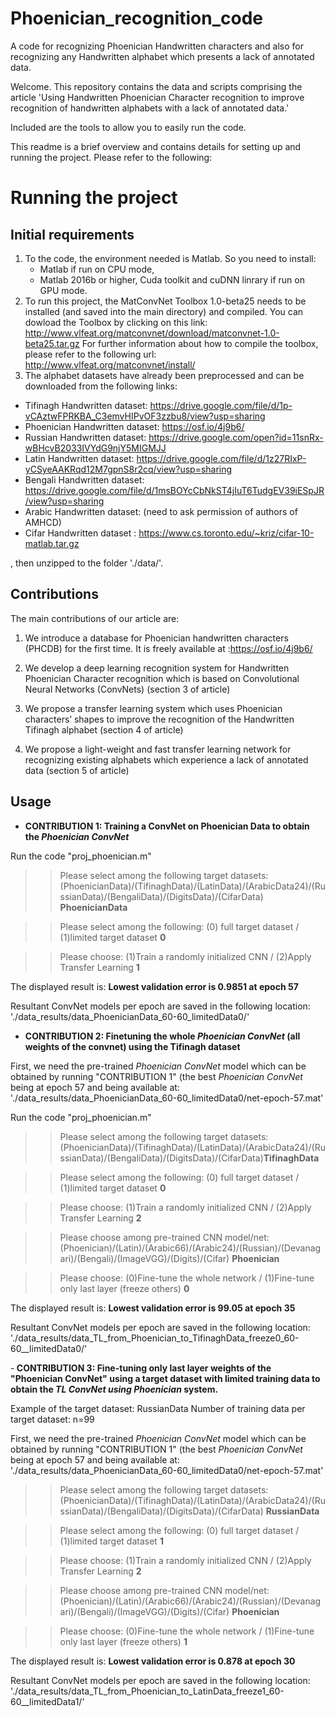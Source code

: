 # Phoenician_recognition_code
A code for recognizing Phoenician Handwritten characters and also for recognizing any Handwritten alphabet which presents a lack of annotated data.

Welcome. This repository contains the data and scripts comprising the article 'Using Handwritten Phoenician Character recognition to improve recognition of handwritten alphabets with a lack of annotated data.'

Included are the tools to allow you to easily run the code.

This readme is a brief overview and contains details for setting up and running the project. Please refer to the following:

<h1>Running the project</h1>
<h2>Initial requirements</h2>

1. To the code, the environment needed is Matlab. So you need to install: 
    * Matlab if run on CPU mode,
    * Matlab 2016b or higher, Cuda toolkit and cuDNN linrary if run on GPU mode.
2. To run this project, the MatConvNet Toolbox 1.0-beta25 needs to be installed (and saved into the main directory) and compiled. You can dowload the Toolbox by clicking on this link: http://www.vlfeat.org/matconvnet/download/matconvnet-1.0-beta25.tar.gz
For further information about how to compile the toolbox, please refer to the following url: http://www.vlfeat.org/matconvnet/install/
3. The alphabet datasets have already been preprocessed and can be downloaded from the following links:
- Tifinagh Handwritten dataset: https://drive.google.com/file/d/1p-vCAztwFPRKBA_C3emvHIPvOF3zzbu8/view?usp=sharing
- Phoenician Handwritten dataset: https://osf.io/4j9b6/
- Russian Handwritten dataset: https://drive.google.com/open?id=11snRx-wBHcvB2033IVYdG9njY5MIGMJJ
- Latin Handwritten dataset:  https://drive.google.com/file/d/1z27RIxP-yCSyeAAKRqd12M7gpnS8r2cq/view?usp=sharing
- Bengali Handwritten dataset: https://drive.google.com/file/d/1msBOYcCbNkST4jIuT6TudgEV39iESpJR/view?usp=sharing
- Arabic Handwritten dataset: (need to ask permission of authors of AMHCD)
- Cifar Handwritten dataset : https://www.cs.toronto.edu/~kriz/cifar-10-matlab.tar.gz

, then unzipped to the folder './data/'.

<h2>Contributions</h2>
The main contributions of our article are:

1. We introduce a database for Phoenician handwritten characters (PHCDB) for the first time. It is freely available at :https://osf.io/4j9b6/

2. We develop a deep learning recognition system for Handwritten Phoenician Character recognition which is based on Convolutional Neural Networks (ConvNets)  (section 3 of article)

3. We propose a transfer learning system which uses Phoenician characters’ shapes to improve the recognition of the Handwritten Tifinagh alphabet (section 4 of article)

4. We propose a light-weight and fast transfer learning network for recognizing existing alphabets which experience a lack of annotated data (section 5 of article)

<h2>Usage</h2>

- <b>CONTRIBUTION 1: Training a ConvNet on Phoenician Data to obtain the <i>Phoenician ConvNet</i></b>

Run the code "proj_phoenician.m"

>>Please select among the following target datasets: (PhoenicianData)/(TifinaghData)/(LatinData)/(ArabicData24)/(RussianData)/(BengaliData)/(DigitsData)/(CifarData) <b>PhoenicianData</b>

>>Please select among the following: (0) full target dataset / (1)limited target dataset <b>0</b>

>>Please choose: (1)Train a randomly initialized CNN / (2)Apply Transfer Learning <b>1</b>

The displayed result is: <b>Lowest validation error is 0.9851 at epoch 57</b>

Resultant ConvNet models per epoch are saved in the following location: './data_results/data_PhoenicianData_60-60_limitedData0/'

- <b>CONTRIBUTION 2: Finetuning the whole <i>Phoenician ConvNet</i> (all weights of the convnet) using the Tifinagh dataset </b>

First, we need the pre-trained <i>Phoenician ConvNet</i> model which can be obtained by running "CONTRIBUTION 1" (the best <i>Phoenician ConvNet</i> being at epoch 57  and being available at: './data_results/data_PhoenicianData_60-60_limitedData0/net-epoch-57.mat'

Run the code "proj_phoenician.m"

>>Please select among the following target datasets: (PhoenicianData)/(TifinaghData)/(LatinData)/(ArabicData24)/(RussianData)/(BengaliData)/(DigitsData)/(CifarData)<b>TifinaghData</b>

>>Please select among the following: (0) full target dataset / (1)limited target dataset <b>0</b>

>>Please choose: (1)Train a randomly initialized CNN / (2)Apply Transfer Learning <b>2</b>

>>Please choose among pre-trained CNN model/net: (Phoenician)/(Latin)/(Arabic66)/(Arabic24)/(Russian)/(Devanagari)/(Bengali)/(ImageVGG)/(Digits)/(Cifar) <b>Phoenician</b>

>>Please choose: (0)Fine-tune the whole network / (1)Fine-tune only last layer (freeze others) <b>0</b>

The displayed result is: <b>Lowest validation error is 99.05 at epoch 35</b>

Resultant ConvNet models per epoch are saved in the following location: './data_results/data_TL_from_Phoenician_to_TifinaghData_freeze0_60-60__limitedData0/'

-<b> CONTRIBUTION 3: Fine-tuning only last layer weights of the "Phoenician ConvNet" using a target dataset with limited training data to obtain the <i>TL ConvNet using Phoenician</i> system.</b>

Example of the target dataset: RussianData
Number of training data per target dataset: n=99

First, we need the pre-trained <i>Phoenician ConvNet</i> model which can be obtained by running "CONTRIBUTION 1" (the best <i>Phoenician ConvNet</i> being at epoch 57  and being available at: './data_results/data_PhoenicianData_60-60_limitedData0/net-epoch-57.mat'

>>Please select among the following target datasets: (PhoenicianData)/(TifinaghData)/(LatinData)/(ArabicData24)/(RussianData)/(BengaliData)/(DigitsData)/(CifarData) <b>RussianData</b>

>>Please select among the following: (0) full target dataset / (1)limited target dataset <b>1</b>

>>Please choose: (1)Train a randomly initialized CNN / (2)Apply Transfer Learning <b>2</b>

>>Please choose among pre-trained CNN model/net: (Phoenician)/(Latin)/(Arabic66)/(Arabic24)/(Russian)/(Devanagari)/(Bengali)/(ImageVGG)/(Digits)/(Cifar) <b>Phoenician</b>

>>Please choose: (0)Fine-tune the whole network / (1)Fine-tune only last layer (freeze others) <b>1</b>

The displayed result is: <b>Lowest validation error is 0.878 at epoch 30</b>

Resultant ConvNet models per epoch are saved in the following location: './data_results/data_TL_from_Phoenician_to_LatinData_freeze1_60-60__limitedData1/'
